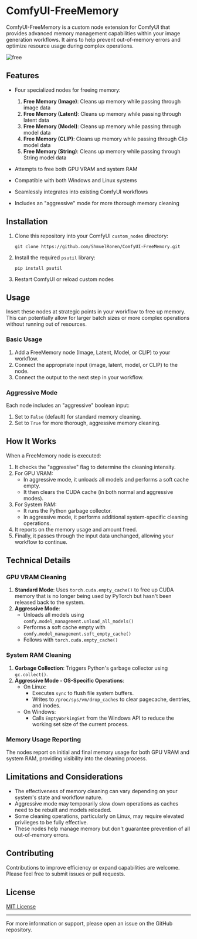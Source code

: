# ComfyUI-FreeMemory

ComfyUI-FreeMemory is a custom node extension for ComfyUI that provides advanced memory management capabilities within your image generation workflows. It aims to help prevent out-of-memory errors and optimize resource usage during complex operations.

![free](https://github.com/user-attachments/assets/cfce1a2a-0171-4651-a164-330a431e6917)

## Features

- Four specialized nodes for freeing memory:
  1. **Free Memory (Image)**: Cleans up memory while passing through image data
  2. **Free Memory (Latent)**: Cleans up memory while passing through latent data
  3. **Free Memory (Model)**: Cleans up memory while passing through model data
  4. **Free Memory (CLIP)**: Cleans up memory while passing through Clip model data
  5. **Free Memory (String)**: Cleans up memory while passing through String model data

- Attempts to free both GPU VRAM and system RAM
- Compatible with both Windows and Linux systems
- Seamlessly integrates into existing ComfyUI workflows
- Includes an "aggressive" mode for more thorough memory cleaning

## Installation

1. Clone this repository into your ComfyUI `custom_nodes` directory:
   ```
   git clone https://github.com/ShmuelRonen/ComfyUI-FreeMemory.git
   ```
2. Install the required `psutil` library:
   ```
   pip install psutil
   ```
3. Restart ComfyUI or reload custom nodes

## Usage

Insert these nodes at strategic points in your workflow to free up memory. This can potentially allow for larger batch sizes or more complex operations without running out of resources.

### Basic Usage
1. Add a FreeMemory node (Image, Latent, Model, or CLIP) to your workflow.
2. Connect the appropriate input (image, latent, model, or CLIP) to the node.
3. Connect the output to the next step in your workflow.

### Aggressive Mode
Each node includes an "aggressive" boolean input:
1. Set to `False` (default) for standard memory cleaning.
2. Set to `True` for more thorough, aggressive memory cleaning.

## How It Works

When a FreeMemory node is executed:

1. It checks the "aggressive" flag to determine the cleaning intensity.
2. For GPU VRAM:
   - In aggressive mode, it unloads all models and performs a soft cache empty.
   - It then clears the CUDA cache (in both normal and aggressive modes).
3. For System RAM:
   - It runs the Python garbage collector.
   - In aggressive mode, it performs additional system-specific cleaning operations.
4. It reports on the memory usage and amount freed.
5. Finally, it passes through the input data unchanged, allowing your workflow to continue.

## Technical Details

### GPU VRAM Cleaning

1. **Standard Mode**: Uses `torch.cuda.empty_cache()` to free up CUDA memory that is no longer being used by PyTorch but hasn't been released back to the system.
2. **Aggressive Mode**: 
   - Unloads all models using `comfy.model_management.unload_all_models()`
   - Performs a soft cache empty with `comfy.model_management.soft_empty_cache()`
   - Follows with `torch.cuda.empty_cache()`

### System RAM Cleaning

1. **Garbage Collection**: Triggers Python's garbage collector using `gc.collect()`.
2. **Aggressive Mode - OS-Specific Operations**:
   - On Linux:
     - Executes `sync` to flush file system buffers.
     - Writes to `/proc/sys/vm/drop_caches` to clear pagecache, dentries, and inodes.
   - On Windows:
     - Calls `EmptyWorkingSet` from the Windows API to reduce the working set size of the current process.

### Memory Usage Reporting

The nodes report on initial and final memory usage for both GPU VRAM and system RAM, providing visibility into the cleaning process.

## Limitations and Considerations

- The effectiveness of memory cleaning can vary depending on your system's state and workflow nature.
- Aggressive mode may temporarily slow down operations as caches need to be rebuilt and models reloaded.
- Some cleaning operations, particularly on Linux, may require elevated privileges to be fully effective.
- These nodes help manage memory but don't guarantee prevention of all out-of-memory errors.

## Contributing

Contributions to improve efficiency or expand capabilities are welcome. Please feel free to submit issues or pull requests.

## License

[MIT License](LICENSE)

---

For more information or support, please open an issue on the GitHub repository.
